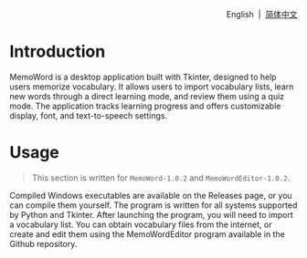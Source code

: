 <font align="right">

English&nbsp;&nbsp;|&nbsp;&nbsp;[简体中文](./README_ZH.md)

</font>

# Introduction

MemoWord is a desktop application built with Tkinter, designed to help users memorize vocabulary. It allows users to import vocabulary lists, learn new words through a direct learning mode, and review them using a quiz mode. The application tracks learning progress and offers customizable display, font, and text-to-speech settings.

# Usage

> This section is written for `MemoWord-1.0.2` and `MemoWordEditor-1.0.2`.

Compiled Windows executables are available on the Releases page, or you can compile them yourself. The program is written for all systems supported by Python and Tkinter.
After launching the program, you will need to import a vocabulary list. You can obtain vocabulary files from the internet, or create and edit them using the MemoWordEditor program available in the Github repository.
